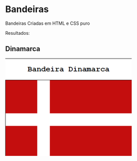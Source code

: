 # Bandeiras
Bandeiras Criadas em HTML e CSS puro

Resultados:

<h2>Dinamarca</h2>
<img src='Bandeiras/Imagens/dinamarca.png'>
